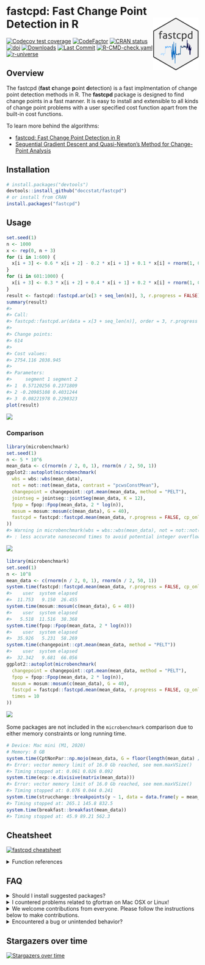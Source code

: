 
<!-- README.md is generated from README.Rmd. Please edit that file -->

# fastcpd: Fast Change Point Detection in R <a href="https://fastcpd.xingchi.li"><img src="man/figures/logo.svg" align="right" height="138" /></a>

[![Codecov test
coverage](https://codecov.io/gh/doccstat/fastcpd/branch/main/graph/badge.svg)](https://app.codecov.io/gh/doccstat/fastcpd?branch=main)
[![CodeFactor](https://www.codefactor.io/repository/github/doccstat/fastcpd/badge)](https://www.codefactor.io/repository/github/doccstat/fastcpd)
[![CRAN
status](https://www.r-pkg.org/badges/version-last-release/fastcpd)](https://cran.r-project.org/package=fastcpd)
[![doi](https://img.shields.io/badge/doi-10.48550/arXiv.2404.05933-green.svg)](https://doi.org/10.48550/arXiv.2404.05933)
[![Downloads](https://cranlogs.r-pkg.org/badges/grand-total/fastcpd)](https://cran.r-project.org/package=fastcpd)
[![Last
Commit](https://img.shields.io/github/last-commit/doccstat/fastcpd)](https://github.com/doccstat/fastcpd)
[![R-CMD-check.yaml](https://github.com/doccstat/fastcpd/workflows/R-CMD-check.yaml/badge.svg)](https://github.com/doccstat/fastcpd/actions)
[![r-universe](https://doccstat.r-universe.dev/badges/fastcpd)](https://doccstat.r-universe.dev)

## Overview

The fastcpd (**fast** **c**hange **p**oint **d**etection) is a fast
implmentation of change point detection methods in R. The **fastcpd**
package is designed to find change points in a fast manner. It is easy
to install and extensible to all kinds of change point problems with a
user specified cost function apart from the built-in cost functions.

To learn more behind the algorithms:

- [fastcpd: Fast Change Point Detection in
  R](https://doi.org/10.48550/arXiv.2404.05933)
- [Sequential Gradient Descent and Quasi-Newton’s Method for
  Change-Point
  Analysis](https://proceedings.mlr.press/v206/zhang23b.html)

## Installation

``` r
# install.packages("devtools")
devtools::install_github("doccstat/fastcpd")
# or install from CRAN
install.packages("fastcpd")
```

## Usage

``` r
set.seed(1)
n <- 1000
x <- rep(0, n + 3)
for (i in 1:600) {
  x[i + 3] <- 0.6 * x[i + 2] - 0.2 * x[i + 1] + 0.1 * x[i] + rnorm(1, 0, 3)
}
for (i in 601:1000) {
  x[i + 3] <- 0.3 * x[i + 2] + 0.4 * x[i + 1] + 0.2 * x[i] + rnorm(1, 0, 3)
}
result <- fastcpd::fastcpd.ar(x[3 + seq_len(n)], 3, r.progress = FALSE)
summary(result)
#> 
#> Call:
#> fastcpd::fastcpd.ar(data = x[3 + seq_len(n)], order = 3, r.progress = FALSE)
#> 
#> Change points:
#> 614 
#> 
#> Cost values:
#> 2754.116 2038.945 
#> 
#> Parameters:
#>     segment 1 segment 2
#> 1  0.57120256 0.2371809
#> 2 -0.20985108 0.4031244
#> 3  0.08221978 0.2290323
plot(result)
```

![](man/figures/README-ar3-1.png)<!-- -->

### Comparison

``` r
library(microbenchmark)
set.seed(1)
n <- 5 * 10^6
mean_data <- c(rnorm(n / 2, 0, 1), rnorm(n / 2, 50, 1))
ggplot2::autoplot(microbenchmark(
  wbs = wbs::wbs(mean_data),
  not = not::not(mean_data, contrast = "pcwsConstMean"),
  changepoint = changepoint::cpt.mean(mean_data, method = "PELT"),
  jointseg = jointseg::jointSeg(mean_data, K = 12),
  fpop = fpop::Fpop(mean_data, 2 * log(n)),
  mosum = mosum::mosum(c(mean_data), G = 40),
  fastcpd = fastcpd::fastcpd.mean(mean_data, r.progress = FALSE, cp_only = TRUE, variance_estimation = 1)
))
#> Warning in microbenchmark(wbs = wbs::wbs(mean_data), not = not::not(mean_data,
#> : less accurate nanosecond times to avoid potential integer overflows
```

![](man/figures/README-time-comparison-small-1.png)<!-- -->

``` r
library(microbenchmark)
set.seed(1)
n <- 10^8
mean_data <- c(rnorm(n / 2, 0, 1), rnorm(n / 2, 50, 1))
system.time(fastcpd::fastcpd.mean(mean_data, r.progress = FALSE, cp_only = TRUE, variance_estimation = 1))
#>    user  system elapsed 
#>  11.753   9.150  26.455 
system.time(mosum::mosum(c(mean_data), G = 40))
#>    user  system elapsed 
#>   5.518  11.516  38.368 
system.time(fpop::Fpop(mean_data, 2 * log(n)))
#>    user  system elapsed 
#>  35.926   5.231  58.269 
system.time(changepoint::cpt.mean(mean_data, method = "PELT"))
#>    user  system elapsed 
#>  32.342   9.681  66.056 
ggplot2::autoplot(microbenchmark(
  changepoint = changepoint::cpt.mean(mean_data, method = "PELT"),
  fpop = fpop::Fpop(mean_data, 2 * log(n)),
  mosum = mosum::mosum(c(mean_data), G = 40),
  fastcpd = fastcpd::fastcpd.mean(mean_data, r.progress = FALSE, cp_only = TRUE, variance_estimation = 1),
  times = 10
))
```

![](man/figures/README-time-comparison-large-1.png)<!-- -->

Some packages are not included in the `microbenchmark` comparison due to
either memory constraints or long running time.

``` r
# Device: Mac mini (M1, 2020)
# Memory: 8 GB
system.time(CptNonPar::np.mojo(mean_data, G = floor(length(mean_data) / 6)))
#> Error: vector memory limit of 16.0 Gb reached, see mem.maxVSize()
#> Timing stopped at: 0.061 0.026 0.092
system.time(ecp::e.divisive(matrix(mean_data)))
#> Error: vector memory limit of 16.0 Gb reached, see mem.maxVSize()
#> Timing stopped at: 0.076 0.044 0.241
system.time(strucchange::breakpoints(y ~ 1, data = data.frame(y = mean_data)))
#> Timing stopped at: 265.1 145.8 832.5
system.time(breakfast::breakfast(mean_data))
#> Timing stopped at: 45.9 89.21 562.3
```

## Cheatsheet

[![fastcpd
cheatsheet](man/figures/cheatsheets.png)](https://github.com/doccstat/fastcpd/blob/main/man/figures/cheatsheets.pdf)

<details close>
<summary>
Function references
</summary>

- Main function
  - [`fastcpd`](https://fastcpd.xingchi.li/reference/fastcpd.html)
- Wrapper functions
  - Time series
    - AR(p):
      [`fastcpd_ar`](https://fastcpd.xingchi.li/reference/fastcpd_ar.html)
    - ARIMA(p, d, q):
      [`fastcpd_arima`](https://fastcpd.xingchi.li/reference/fastcpd_arima.html)
    - ARMA(p, q):
      [`fastcpd_arma`](https://fastcpd.xingchi.li/reference/fastcpd_arma.html)
    - GARCH(p, q):
      [`fastcpd_garch`](https://fastcpd.xingchi.li/reference/fastcpd_garch.html)
    - VAR(p):
      [`fastcpd_var`](https://fastcpd.xingchi.li/reference/fastcpd_var.html)
    - General time series:
      [`fastcpd_ts`](https://fastcpd.xingchi.li/reference/fastcpd_ts.html)
  - Unlabeled data
    - Mean change:
      [`fastcpd_mean`](https://fastcpd.xingchi.li/reference/fastcpd_mean.html)
    - Variance change:
      [`fastcpd_variance`](https://fastcpd.xingchi.li/reference/fastcpd_variance.html)
    - Mean and/or variance change:
      [`fastcpd_meanvariance`](https://fastcpd.xingchi.li/reference/fastcpd_meanvariance.html)
  - Regression data
    - Logistic regression:
      [`fastcpd_binomial`](https://fastcpd.xingchi.li/reference/fastcpd_binomial.html)
    - Penalized linear regression:
      [`fastcpd_lasso`](https://fastcpd.xingchi.li/reference/fastcpd_lasso.html)
    - Linear regression:
      [`fastcpd_lm`](https://fastcpd.xingchi.li/reference/fastcpd_lm.html)
    - Poisson regression:
      [`fastcpd_poisson`](https://fastcpd.xingchi.li/reference/fastcpd_poisson.html)
- Utility functions
  - Variance estimation
    - Variance estimation in ARMA models:
      [`variance_arma`](https://fastcpd.xingchi.li/reference/variance_arma.html)
    - Variance estimation in linear models:
      [`variance_lm`](https://fastcpd.xingchi.li/reference/variance_lm.html)
    - Variance estimation in mean change models:
      [`variance_mean`](https://fastcpd.xingchi.li/reference/variance_mean.html)
    - Variance estimation in median change models:
      [`variance_median`](https://fastcpd.xingchi.li/reference/variance_median.html)
- Class methods
  - Plot: [`plot`](https://fastcpd.xingchi.li/reference/plot.html)
  - Print: [`print`](https://fastcpd.xingchi.li/reference/print.html)
  - Show: [`show`](https://fastcpd.xingchi.li/reference/show.html)
  - Summary:
    [`summary`](https://fastcpd.xingchi.li/reference/summary.html)
- Data
  - Bitcoin Market Price (USD):
    [`bitcoin`](https://fastcpd.xingchi.li/reference/bitcoin.html)
  - Occupancy Detection Data Set:
    [`occupancy`](https://fastcpd.xingchi.li/reference/occupancy.html)
  - Transcription Profiling of 57 Human Bladder Carcinoma Samples:
    [`transcriptome`](https://fastcpd.xingchi.li/reference/transcriptome.html)
  - UK Seatbelts Data:
    [`uk_seatbelts`](https://fastcpd.xingchi.li/reference/uk_seatbelts.html)
  - Well-log Dataset from Numerical Bayesian Methods Applied to Signal
    Processing:
    [`well_log`](https://fastcpd.xingchi.li/reference/well_log.html)
- Main class
  - [`fastcpd`](https://fastcpd.xingchi.li/reference/fastcpd-class.html)

</details>

## FAQ

<details close>
<summary>
Should I install suggested packages?
</summary>

The suggested packages are not required for the main functionality of
the package. They are only required for the vignettes. If you want to
learn more about the package comparison and other vignettes, you could
either check out vignettes on
[CRAN](https://CRAN.R-project.org/package=fastcpd) or [pkgdown generated
documentation](https://fastcpd.xingchi.li/articles/).

</details>
<details close>
<summary>
I countered problems related to gfortran on Mac OSX or Linux!
</summary>

The package should be able to install on Mac and any Linux distribution
without any problems if all the dependencies are installed. However, if
you encountered problems related to gfortran, it might be because
`RcppArmadillo` is not installed previously. Try [Mac OSX stackoverflow
solution](https://stackoverflow.com/a/72997915) or [Linux stackover
solution](https://stackoverflow.com/a/15540919) if you have trouble
installing `RcppArmadillo`.

</details>
<details close>
<summary>
We welcome contributions from everyone. Please follow the instructions
below to make contributions.
</summary>

1.  Fork the repo.

2.  Create a new branch from `main` branch.

3.  Make changes and commit them.

    1.  Please follow the [Google’s R style
        guide](https://google.github.io/styleguide/Rguide.html) for
        naming variables and functions.
    2.  If you are adding a new family of models with new cost functions
        with corresponding gradient and Hessian, please add them to
        `src/fastcpd_class_cost.cc` with proper example and tests in
        `vignettes/gallery.Rmd` and `tests/testthat/test-gallery.R`.
    3.  Add the family name to `src/fastcpd_constants.h`.
    4.  \[Recommended\] Add a new wrapper function in
        `R/fastcpd_wrappers.R` for the new family of models and move the
        examples to the new wrapper function as roxygen examples.
    5.  Add the new wrapper function to the corresponding section in
        `_pkgdown.yml`.

4.  Push the changes to your fork.

5.  Create a pull request.

6.  Make sure the pull request does not create new warnings or errors in
    `devtools::check()`.

</details>
<details close>
<summary>
Encountered a bug or unintended behavior?
</summary>

1.  File a ticket at [GitHub
    Issues](https://github.com/doccstat/fastcpd/issues).
2.  Contact the authors specified in
    [DESCRIPTION](https://github.com/doccstat/fastcpd/blob/main/DESCRIPTION#L5-L10).

</details>

## Stargazers over time

[![Stargazers over
time](https://starchart.cc/doccstat/fastcpd.svg)](https://starchart.cc/doccstat/fastcpd)
